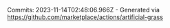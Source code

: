 Commits: 2023-11-14T02:48:06.966Z - Generated via https://github.com/marketplace/actions/artificial-grass
<br>
